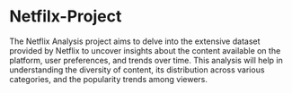 # Netfilx-Project
The Netflix Analysis project aims to delve into the extensive dataset provided by Netflix to uncover insights about the content available on the platform, user preferences, and trends over time. This analysis will help in understanding the diversity of content, its distribution across various categories, and the popularity trends among viewers. 
